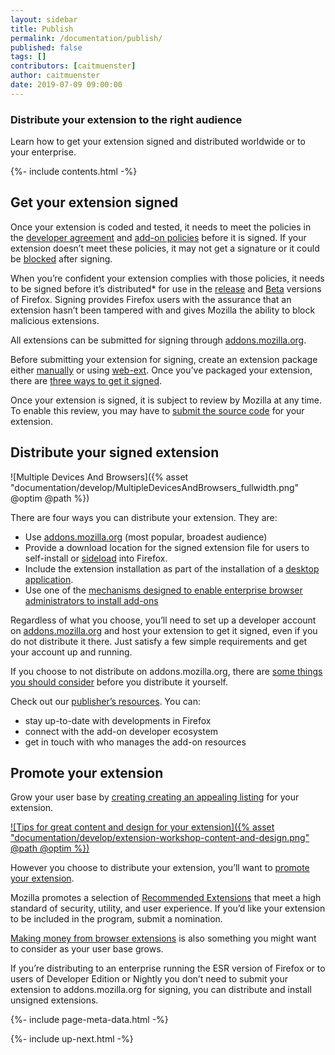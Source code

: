 ```yaml
---
layout: sidebar
title: Publish
permalink: /documentation/publish/
published: false
tags: []
contributors: [caitmuenster]
author: caitmuenster
date: 2019-07-09 09:00:00
---
```


<!-- Overview Page Hero Banner -->

<section class="overview-hero" style="background-image: url({% asset "develop-overview-hero-bg.jpg" @optim @path %});">
<div class="module">
<article class="module-content grid-x grid-padding-x">
<div class="cell small-12">
<div class="overview-hero-description" markdown="1">

# Distribute your extension to the right audience

Learn how to get your extension signed and distributed worldwide or to your enterprise.

</div>
<div class="overview-hero-cta"></div>
</div>
</article>
</div>
</section>

<!-- END: Overview Page Hero Banner -->

<!-- Section 1: Single Column Body Module -->

<section id="get-your-extension-signed" class="module">
<aside class="module-aside table-of-contents">

{%- include contents.html -%}

</aside>
<article class="module-content grid-x grid-padding-x">
<div class="cell small-12" markdown="1">

## Get your extension signed

Once your extension is coded and tested, it needs to meet the policies in the [developer agreement](https://developer.mozilla.org/en-US/docs/Mozilla/Add-ons/AMO/Policy/Agreement) and [add-on policies](https://developer.mozilla.org/en-US/docs/Mozilla/Add-ons/AMO/Policy/Reviews) before it is signed. If your extension doesn’t meet these policies, it may not get a signature or it could be [blocked](https://developer.mozilla.org/en-US/docs/Mozilla/Add-ons/AMO/Blocking_Process) after signing.

When you’re confident your extension complies with those policies, it needs to be signed before it’s distributed\* for use in the [release](https://www.mozilla.org/en-US/firefox/) and [Beta](https://www.mozilla.org/firefox/channel/desktop/) versions of Firefox. Signing provides Firefox users with the assurance that an extension hasn’t been tampered with and gives Mozilla the ability to block malicious extensions.

All extensions can be submitted for signing through [addons.mozilla.org](https://addons.mozilla.org).

Before submitting your extension for signing, create an extension package either [manually](https://developer.mozilla.org/en-US/docs/Mozilla/Add-ons/WebExtensions/Package_your_extension_) or using [web-ext](https://developer.mozilla.org/en-US/docs/Mozilla/Add-ons/WebExtensions/web-ext_command_reference#web-ext_build). Once you’ve packaged your extension, there are [three ways to get it signed](https://developer.mozilla.org/en-US/docs/Mozilla/Add-ons/Distribution).

Once your extension is signed, it is subject to review by Mozilla at any time. To enable this review, you may have to [submit the source code](https://developer.mozilla.org/en-US/docs/Mozilla/Add-ons/Source_Code_Submission) for your extension.

</div>
</article>
</section>

<!-- END: Section 1: Single Column Body Module -->

<!-- Section 2: Single Column Body Module -->

<section id="distribute-your-signed-extension" class="module">
<article class="module-content grid-x grid-padding-x">
<div class="cell small-12" markdown="1">

## Distribute your signed extension

![Multiple Devices And Browsers]({% asset "documentation/develop/MultipleDevicesAndBrowsers_fullwidth.png" @optim @path %})

There are four ways you can distribute your extension. They are:

- Use [addons.mozilla.org](https://developer.mozilla.org/en-US/docs/Mozilla/Add-ons/Distribution/Submitting_an_add-on) (most popular, broadest audience)
- Provide a download location for the signed extension file for users to self-install or [sideload](https://developer.mozilla.org/en-US/docs/Mozilla/Add-ons/WebExtensions/Alternative_distribution_options/Sideloading_add-ons) into Firefox.
- Include the extension installation as part of the installation of a [desktop application](https://developer.mozilla.org/en-US/docs/Mozilla/Add-ons/WebExtensions/Alternative_distribution_options/Add-ons_for_desktop_apps).
- Use one of the [mechanisms designed to enable enterprise browser administrators to install add-ons](https://developer.mozilla.org/en-US/docs/Mozilla/Add-ons/WebExtensions/Alternative_distribution_options/Add-ons_in_the_enterprise)

Regardless of what you choose, you’ll need to set up a developer account on [addons.mozilla.org](https://addons.mozilla.org) and host your extension to get it signed, even if you do not distribute it there. Just satisfy a few simple requirements and get your account up and running.

If you choose to not distribute on addons.mozilla.org, there are [some things you should consider](https://docs.google.com/document/d/1nw5FMHI4pH3iKHEdLS6GuAUl9oRfFd5P4uC7wEAQaCU/edit#heading=h.w6vo7guwwexf) before you distribute it yourself.

Check out our [publisher’s resources](https://developer.mozilla.org/en-US/docs/Mozilla/Add-ons/Distribution/Resources_for_publishers). You can:

- stay up-to-date with developments in Firefox
- connect with the add-on developer ecosystem
- get in touch with who manages the add-on resources

</div>
</article>
</section>

<!-- END: Section 2: Single Column Body Module -->

<!-- Section 3: Single Column Body Module -->

<!-- Single Column Body Module -->

<section id="promote-your-extension" class="module">
<article class="module-content grid-x grid-padding-x">
<div class="cell small-12" markdown="1">

## Promote your extension

Grow your user base by [creating creating an appealing listing](https://developer.mozilla.org/en-US/docs/Mozilla/Add-ons/Listing) for your extension.

<!-- Video Popup Thumbnail -->

<div class="video-popup" markdown="1">

[![Tips for great content and design for your extension]({% asset "documentation/develop/extension-workshop-content-and-design.png" @path @optim %})](a0_OsLGI0k4)

</div>

<!-- END: Video Popup Thumbnail -->

However you choose to distribute your extension, you’ll want to [promote your extension](https://developer.mozilla.org/en-US/docs/Mozilla/Add-ons/Distribution/Promoting_your_extension_or_theme).

Mozilla promotes a selection of [Recommended Extensions](https://blog.mozilla.org/addons/2019/04/08/recommended-extensions-program-coming-soon/) that meet a high standard of security, utility, and user experience. If you’d like your extension to be included in the program, submit a nomination.

[Making money from browser extensions](https://developer.mozilla.org/en-US/docs/Mozilla/Add-ons/Distribution/Make_money_from_browser_extensions) is also something you might want to consider as your user base grows.

<p class="note">If you’re distributing to an enterprise running the ESR version of Firefox or to users of Developer Edition or Nightly you don’t need to submit your extension to addons.mozilla.org for signing, you can distribute and install unsigned extensions.</p>

</div>
</article>
</section>

<!-- END: Single Column Body Module -->

<!-- END: Section 3: Single Column Body Module -->

<!-- Meta Data -->

{%- include page-meta-data.html -%}

<!-- END: Meta Data -->

<!-- Up Next -->

{%- include up-next.html -%}

<!-- END: Up Next -->
